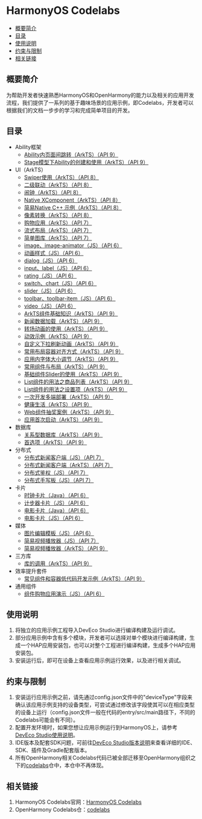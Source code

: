 # HarmonyOS Codelabs<a name="ZH-CN_TOPIC_0000001182715358"></a>

-   [概要简介](#section117915431558)
-   [目录](#sectionMenu)
-   [使用说明](#section1954919258619)
-   [约束与限制](#section682025019613)
-   [相关链接](#section01752910717)

## 概要简介<a name="section117915431558"></a>

为帮助开发者快速熟悉HarmonyOS和OpenHarmony的能力以及相关的应用开发流程，我们提供了一系列的基于趣味场景的应用示例，即Codelabs，开发者可以根据我们的文档一步步的学习和完成简单项目的开发。

## 目录<a name="sectionMenu"></a>

- Ability框架
  - [Ability内页面间跳转（ArkTS）（API 9）](https://gitee.com/harmonyos/harmonyos_codelabs/tree/master/PagesRouter)
  - [Stage模型下Ability的创建和使用（ArkTS）（API 9）](https://gitee.com/harmonyos/harmonyos_codelabs/tree/master/StageAbilityDemo)
- UI（ArkTS）
  - [Swiper使用（ArkTS）（API 8）](https://gitee.com/harmonyos/harmonyos_codelabs/tree/master/SwiperETS)
  - [二级联动（ArkTS）（API 8）](https://gitee.com/harmonyos/harmonyos_codelabs/tree/master/TwoLevelLink)
  - [闹钟（ArkTS）（API 8）](https://gitee.com/harmonyos/harmonyos_codelabs/tree/master/AlarmClock)
  - [Native XComponent（ArkTS）（API 8）](https://gitee.com/harmonyos/harmonyos_codelabs/tree/master/NativeXComponent)
  - [简易Native C++ 示例（ArkTS）（API 8）](https://gitee.com/harmonyos/harmonyos_codelabs/tree/master/NativeTemplateDemo)
  - [像素转换（ArkTS）（API 8）](https://gitee.com/harmonyos/harmonyos_codelabs/tree/master/PixelUnitsExample)
  - [购物应用（ArkTS）（API 7）](https://gitee.com/harmonyos/harmonyos_codelabs/tree/master/ShoppingEts)
  - [流式布局（ArkTS）（API 7）](https://gitee.com/harmonyos/harmonyos_codelabs/tree/master/FlowLayoutETS)
  - [简单图库（ArkTS）（API 7）](https://gitee.com/harmonyos/harmonyos_codelabs/tree/master/SimpleGalleryETS)
  - [image、image-animator（JS）（API 6）](https://gitee.com/harmonyos/harmonyos_codelabs/tree/master/ClickableImageJsDemo)
  - [动画样式（JS）（API 6）](https://gitee.com/harmonyos/harmonyos_codelabs/tree/master/AnimationDemo)
  - [dialog（JS）（API 6）](https://gitee.com/harmonyos/harmonyos_codelabs/tree/master/DialogDemo)
  - [input、label（JS）（API 6）](https://gitee.com/harmonyos/harmonyos_codelabs/tree/master/InputApplication)
  - [rating（JS）（API 6）](https://gitee.com/harmonyos/harmonyos_codelabs/tree/master/RatingApplication)
  - [switch、chart（JS）（API 6）](https://gitee.com/harmonyos/harmonyos_codelabs/tree/master/SwitchApplication)
  - [slider（JS）（API 6）](https://gitee.com/harmonyos/harmonyos_codelabs/tree/master/SliderApplication)
  - [toolbar、toolbar-item（JS）（API 6）](https://gitee.com/harmonyos/harmonyos_codelabs/tree/master/ToolbarApplication)
  - [video（JS）（API 6）](https://gitee.com/harmonyos/harmonyos_codelabs/tree/master/VideoApplication)
  - [ArkTS组件基础知识（ArkTS）（API 9）](https://gitee.com/harmonyos/harmonyos_codelabs/tree/master/RankingDemo)
  - [新闻数据加载（ArkTS）（API 9）](https://gitee.com/harmonyos/harmonyos_codelabs/tree/master/NewsDataArkTS)
  - [转场动画的使用（ArkTS）（API 9）](https://gitee.com/harmonyos/harmonyos_codelabs/tree/master/TransitionAnimation)
  - [动效示例（ArkTS）（API 9）](https://gitee.com/harmonyos/harmonyos_codelabs/tree/master/Animation)
  - [自定义下拉刷新动画（ArkTS）（API 9）](https://gitee.com/harmonyos/harmonyos_codelabs/tree/master/AnimateRefresh)
  - [常用布局容器对齐方式（ArkTS）（API 9）](https://gitee.com/harmonyos/harmonyos_codelabs/tree/master/LayoutAlign)
  - [应用内字体大小调节（ArkTS）（API 9）](https://gitee.com/harmonyos/harmonyos_codelabs/tree/master/SetAppFontSize)
  - [常用组件与布局（ArkTS）（API 9）](https://gitee.com/harmonyos/harmonyos_codelabs/tree/master/ArkTSComponents)
  - [基础组件Slider的使用（ArkTS）（API 9）](https://gitee.com/harmonyos/harmonyos_codelabs/tree/master/SliderExample)
  - [List组件的用法之商品列表（ArkTS）（API 9）](https://gitee.com/harmonyos/harmonyos_codelabs/tree/master/List)
  - [List组件的用法之设置项（ArkTS）（API 9）](https://gitee.com/harmonyos/harmonyos_codelabs/tree/master/List-HDC)
  - [一次开发多端部署（ArkTS）（API 9）](https://gitee.com/harmonyos/harmonyos_codelabs/tree/master/Multi_device)
  - [健康生活（ArkTS）（API 9）](https://gitee.com/harmonyos/harmonyos_codelabs/tree/master/Healthy_life)
  - [Web组件抽奖案例（ArkTS）（API 9）](https://gitee.com/harmonyos/harmonyos_codelabs/tree/master/WebComponent)
  - [应用首次启动（ArkTS）（API 9）](https://gitee.com/harmonyos/harmonyos_codelabs/tree/master/FirstStartDemo_HOS)
- 数据库
  - [关系型数据库（ArkTS）（API 9）](https://gitee.com/harmonyos/harmonyos_codelabs/tree/master/Rdb)
  - [首选项（ArkTS）（API 9）](https://gitee.com/harmonyos/harmonyos_codelabs/tree/master/Preferences)
- 分布式
  - [分布式新闻客户端（JS）（API 7）](https://gitee.com/harmonyos/harmonyos_codelabs/tree/master/DistributeNewsJS)
  - [分布式新闻客户端（ArkTS）（API 7）](https://gitee.com/harmonyos/harmonyos_codelabs/tree/master/DistributeNewsETS)
  - [分布式鉴权（JS）（API 7）](https://gitee.com/harmonyos/harmonyos_codelabs/tree/master/GameAuth)
  - [分布式手写板（JS）（API 7）](https://gitee.com/harmonyos/harmonyos_codelabs/tree/master/JSDistributeDraw)
- 卡片
  - [时钟卡片（Java）（API 6）](https://gitee.com/harmonyos/harmonyos_codelabs/tree/master/ClockFACardDemo)
  - [计步器卡片（JS）（API 6）](https://gitee.com/harmonyos/harmonyos_codelabs/tree/master/StepsCard)
  - [电影卡片（Java）（API 6）](https://gitee.com/harmonyos/harmonyos_codelabs/tree/master/MovieCardDemo)
  - [电影卡片（JS）（API 6）](https://gitee.com/harmonyos/harmonyos_codelabs/tree/master/JSMovieCard)
- 媒体
  - [图片编辑模板（JS）（API 6）](https://gitee.com/harmonyos/harmonyos_codelabs/tree/master/ImageEditorTemplate)
  - [简易视频播放器（JS）（API 7）](https://gitee.com/harmonyos/harmonyos_codelabs/tree/master/JSVideoPlayer)
  - [简易视频播放器（ArkTS）（API 9）](https://gitee.com/harmonyos/harmonyos_codelabs/tree/master/SimpleVideo)
- 三方库
  - [库的调用（ArkTS）（API 9）](https://gitee.com/harmonyos/harmonyos_codelabs/tree/master/ThirdPartyLibrary)
- 效率提升套件
  - [常见组件和容器低代码开发示例（ArkTS）（API 9）](https://gitee.com/harmonyos/harmonyos_codelabs/tree/master/SuperVisualSample)
- 通用组件
  - [组件购物应用演示（JS）（API 6）](https://gitee.com/harmonyos/harmonyos_codelabs/tree/master/ShoppingDemoJs)

## 使用说明<a name="section1954919258619"></a>

1.  将独立的应用示例工程导入DevEco Studio进行编译构建及运行调试。
2.  部分应用示例中含有多个模块，开发者可以选择对单个模块进行编译构建，生成一个HAP应用安装包，也可以对整个工程进行编译构建，生成多个HAP应用安装包。
3.  安装运行后，即可在设备上查看应用示例运行效果，以及进行相关调试。

## 约束与限制<a name="section682025019613"></a>

1.  安装运行应用示例之前，请先通过config.json文件中的"deviceType"字段来确认该应用示例支持的设备类型，可尝试通过修改该字段使其可以在相应类型的设备上运行（config.json文件一般在代码的entry/src/main路径下，不同的Codelabs可能会有不同）。
2.  配置开发环境时，如果您想让应用示例运行到HarmonyOS上，请参考[DevEco Studio使用说明](https://developer.harmonyos.com/cn/docs/documentation/doc-guides/tools_overview-0000001053582387)。
3.  IDE版本及配套SDK问题，可前往[DevEco Studio版本说明](https://developer.harmonyos.com/cn/docs/documentation/doc-releases/release_notes-0000001057597449)来查看详细的IDE、SDK、插件及Gradle配套版本。
4.  所有OpenHarmony相关Codelabs代码已被全部迁移至OpenHarmony组织之下的[codelabs](https://gitee.com/openharmony/codelabs)仓中，本仓中不再体现。

## 相关链接<a name="section01752910717"></a>

1.  HarmonyOS Codelabs官网：[HarmonyOS Codelabs](https://developer.harmonyos.com/cn/documentation/codelabs/)
2.  OpenHarmony Codelabs仓：[codelabs](https://gitee.com/openharmony/codelabs)